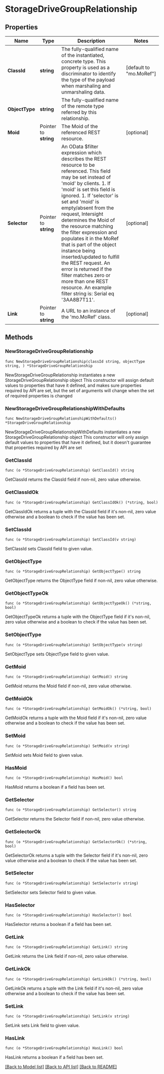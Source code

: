 # StorageDriveGroupRelationship

## Properties

Name | Type | Description | Notes
------------ | ------------- | ------------- | -------------
**ClassId** | **string** | The fully-qualified name of the instantiated, concrete type. This property is used as a discriminator to identify the type of the payload when marshaling and unmarshaling data. | [default to "mo.MoRef"]
**ObjectType** | **string** | The fully-qualified name of the remote type referred by this relationship. | 
**Moid** | Pointer to **string** | The Moid of the referenced REST resource. | [optional] 
**Selector** | Pointer to **string** | An OData $filter expression which describes the REST resource to be referenced. This field may be set instead of &#39;moid&#39; by clients. 1. If &#39;moid&#39; is set this field is ignored. 1. If &#39;selector&#39; is set and &#39;moid&#39; is empty/absent from the request, Intersight determines the Moid of the resource matching the filter expression and populates it in the MoRef that is part of the object instance being inserted/updated to fulfill the REST request. An error is returned if the filter matches zero or more than one REST resource. An example filter string is: Serial eq &#39;3AA8B7T11&#39;. | [optional] 
**Link** | Pointer to **string** | A URL to an instance of the &#39;mo.MoRef&#39; class. | [optional] 

## Methods

### NewStorageDriveGroupRelationship

`func NewStorageDriveGroupRelationship(classId string, objectType string, ) *StorageDriveGroupRelationship`

NewStorageDriveGroupRelationship instantiates a new StorageDriveGroupRelationship object
This constructor will assign default values to properties that have it defined,
and makes sure properties required by API are set, but the set of arguments
will change when the set of required properties is changed

### NewStorageDriveGroupRelationshipWithDefaults

`func NewStorageDriveGroupRelationshipWithDefaults() *StorageDriveGroupRelationship`

NewStorageDriveGroupRelationshipWithDefaults instantiates a new StorageDriveGroupRelationship object
This constructor will only assign default values to properties that have it defined,
but it doesn't guarantee that properties required by API are set

### GetClassId

`func (o *StorageDriveGroupRelationship) GetClassId() string`

GetClassId returns the ClassId field if non-nil, zero value otherwise.

### GetClassIdOk

`func (o *StorageDriveGroupRelationship) GetClassIdOk() (*string, bool)`

GetClassIdOk returns a tuple with the ClassId field if it's non-nil, zero value otherwise
and a boolean to check if the value has been set.

### SetClassId

`func (o *StorageDriveGroupRelationship) SetClassId(v string)`

SetClassId sets ClassId field to given value.


### GetObjectType

`func (o *StorageDriveGroupRelationship) GetObjectType() string`

GetObjectType returns the ObjectType field if non-nil, zero value otherwise.

### GetObjectTypeOk

`func (o *StorageDriveGroupRelationship) GetObjectTypeOk() (*string, bool)`

GetObjectTypeOk returns a tuple with the ObjectType field if it's non-nil, zero value otherwise
and a boolean to check if the value has been set.

### SetObjectType

`func (o *StorageDriveGroupRelationship) SetObjectType(v string)`

SetObjectType sets ObjectType field to given value.


### GetMoid

`func (o *StorageDriveGroupRelationship) GetMoid() string`

GetMoid returns the Moid field if non-nil, zero value otherwise.

### GetMoidOk

`func (o *StorageDriveGroupRelationship) GetMoidOk() (*string, bool)`

GetMoidOk returns a tuple with the Moid field if it's non-nil, zero value otherwise
and a boolean to check if the value has been set.

### SetMoid

`func (o *StorageDriveGroupRelationship) SetMoid(v string)`

SetMoid sets Moid field to given value.

### HasMoid

`func (o *StorageDriveGroupRelationship) HasMoid() bool`

HasMoid returns a boolean if a field has been set.

### GetSelector

`func (o *StorageDriveGroupRelationship) GetSelector() string`

GetSelector returns the Selector field if non-nil, zero value otherwise.

### GetSelectorOk

`func (o *StorageDriveGroupRelationship) GetSelectorOk() (*string, bool)`

GetSelectorOk returns a tuple with the Selector field if it's non-nil, zero value otherwise
and a boolean to check if the value has been set.

### SetSelector

`func (o *StorageDriveGroupRelationship) SetSelector(v string)`

SetSelector sets Selector field to given value.

### HasSelector

`func (o *StorageDriveGroupRelationship) HasSelector() bool`

HasSelector returns a boolean if a field has been set.

### GetLink

`func (o *StorageDriveGroupRelationship) GetLink() string`

GetLink returns the Link field if non-nil, zero value otherwise.

### GetLinkOk

`func (o *StorageDriveGroupRelationship) GetLinkOk() (*string, bool)`

GetLinkOk returns a tuple with the Link field if it's non-nil, zero value otherwise
and a boolean to check if the value has been set.

### SetLink

`func (o *StorageDriveGroupRelationship) SetLink(v string)`

SetLink sets Link field to given value.

### HasLink

`func (o *StorageDriveGroupRelationship) HasLink() bool`

HasLink returns a boolean if a field has been set.


[[Back to Model list]](../README.md#documentation-for-models) [[Back to API list]](../README.md#documentation-for-api-endpoints) [[Back to README]](../README.md)



